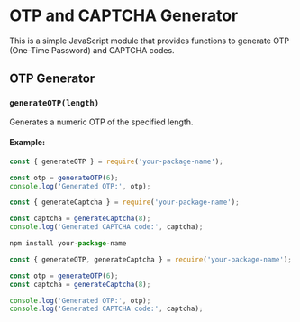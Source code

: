 # OTP and CAPTCHA Generator

This is a simple JavaScript module that provides functions to generate OTP (One-Time Password) and CAPTCHA codes.

## OTP Generator

### `generateOTP(length)`

Generates a numeric OTP of the specified length.

#### Example:

```javascript
const { generateOTP } = require('your-package-name');

const otp = generateOTP(6);
console.log('Generated OTP:', otp);

const { generateCaptcha } = require('your-package-name');

const captcha = generateCaptcha(8);
console.log('Generated CAPTCHA code:', captcha);

npm install your-package-name

const { generateOTP, generateCaptcha } = require('your-package-name');

const otp = generateOTP(6);
const captcha = generateCaptcha(8);

console.log('Generated OTP:', otp);
console.log('Generated CAPTCHA code:', captcha);
